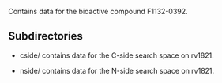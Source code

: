 Contains data for the bioactive compound F1132-0392.

## Subdirectories

- cside/ contains data for the C-side search space on rv1821.

- nside/ contains data for the N-side search space on rv1821.

